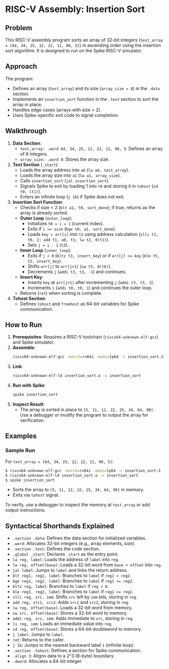 # RISC-V Assembly: Insertion Sort

## Problem
This RISC-V assembly program sorts an array of 32-bit integers (`test_array = [64, 34, 25, 12, 22, 11, 90, 5]`) in ascending order using the insertion sort algorithm. It is designed to run on the Spike RISC-V simulator.

## Approach
The program:
- Defines an array (`test_array`) and its size (`array_size = 8`) in the `.data` section.
- Implements an `insertion_sort` function in the `.text` section to sort the array in place.
- Handles edge cases (arrays with size < 2).
- Uses Spike-specific exit code to signal completion.

## Walkthrough
1. **Data Section**:
   - `test_array: .word 64, 34, 25, 12, 22, 11, 90, 5`: Defines an array of 8 integers.
   - `array_size: .word 8`: Stores the array size.
2. **Text Section** (`_start`):
   - Loads the array address into `a0` (`la a0, test_array`).
   - Loads the array size into `a1` (`lw a1, array_size`).
   - Calls `insertion_sort` (`jal insertion_sort`).
   - Signals Spike to exit by loading 1 into `t0` and storing it in `tohost` (`sd t0, (t1)`).
   - Enters an infinite loop (`j 1b`) if Spike does not exit.
3. **Insertion Sort Function**:
   - Checks if size < 2 (`blt a1, t0, sort_done`); if true, returns as the array is already sorted.
   - **Outer Loop** (`outer_loop`):
     - Initializes `t0 = i = 1` (current index).
     - Exits if `i >= size` (`bge t0, a1, sort_done`).
     - Loads `key = arr[i]` into `t2` using address calculation (`slli t1, t0, 2; add t1, a0, t1; lw t2, 0(t1)`).
     - Sets `j = i - 1` (`t3`).
   - **Inner Loop** (`inner_loop`):
     - Exits if `j < 0` (`bltz t3, insert_key`) or if `arr[j] <= key` (`ble t5, t2, insert_key`).
     - Shifts `arr[j]` to `arr[j+1]` (`sw t5, 0(t6)`).
     - Decrements `j` (`addi t3, t3, -1`) and continues.
   - **Insert Key**:
     - Inserts `key` at `arr[j+1]` after incrementing `j` (`addi t3, t3, 1`).
     - Increments `i` (`addi t0, t0, 1`) and continues the outer loop.
   - Returns (`ret`) when sorting is complete.
4. **Tohost Section**:
   - Defines `tohost` and `fromhost` as 64-bit variables for Spike communication.

## How to Run
1. **Prerequisites**: Requires a RISC-V toolchain (`riscv64-unknown-elf-gcc`) and Spike simulator.
2. **Assemble**:
   ```bash
   riscv64-unknown-elf-gcc -march=rv64i -mabi=lp64 -c insertion_sort.S -o insertion_sort.o
   ```
3. **Link**:
   ```bash
   riscv64-unknown-elf-ld insertion_sort.o -o insertion_sort
   ```
4. **Run with Spike**:
   ```bash
   spike insertion_sort
   ```
5. **Inspect Result**:
   - The array is sorted in place to `[5, 11, 12, 22, 25, 34, 64, 90]`. Use a debugger or modify the program to output the array for verification.

## Examples
### Sample Run
For `test_array = [64, 34, 25, 12, 22, 11, 90, 5]`:
```bash
$ riscv64-unknown-elf-gcc -march=rv64i -mabi=lp64 -c insertion_sort.S -o insertion_sort.o
$ riscv64-unknown-elf-ld insertion_sort.o -o insertion_sort
$ spike insertion_sort
```
- Sorts the array to `[5, 11, 12, 22, 25, 34, 64, 90]` in memory.
- Exits via `tohost` signal.

To verify, use a debugger to inspect the memory at `test_array` or add output instructions.

## Syntactical Shorthands Explained
- `.section .data`: Defines the data section for initialized variables.
- `.word`: Allocates 32-bit integers (e.g., array elements, size).
- `.section .text`: Defines the code section.
- `.global _start`: Declares `_start` as the entry point.
- `la reg, label`: Loads the address of `label` into `reg`.
- `lw reg, offset(base)`: Loads a 32-bit word from `base + offset` into `reg`.
- `jal label`: Jumps to `label` and links the return address.
- `blt reg1, reg2, label`: Branches to `label` if `reg1 < reg2`.
- `bge reg1, reg2, label`: Branches to `label` if `reg1 >= reg2`.
- `bltz reg, label`: Branches to `label` if `reg < 0`.
- `ble reg1, reg2, label`: Branches to `label` if `reg1 <= reg2`.
- `slli reg, src, imm`: Shifts `src` left by `imm` bits, storing in `reg`.
- `add reg, src1, src2`: Adds `src1` and `src2`, storing in `reg`.
- `lw reg, offset(base)`: Loads a 32-bit word from memory.
- `sw src, offset(base)`: Stores a 32-bit word to memory.
- `addi reg, src, imm`: Adds immediate to `src`, storing in `reg`.
- `li reg, imm`: Loads an immediate value into `reg`.
- `sd reg, offset(base)`: Stores a 64-bit doubleword to memory.
- `j label`: Jumps to `label`.
- `ret`: Returns to the caller.
- `j 1b`: Jumps to the nearest backward label `1` (infinite loop).
- `.section .tohost`: Defines a section for Spike communication.
- `.align 3`: Aligns data to a 2^3 (8-byte) boundary.
- `.dword`: Allocates a 64-bit integer.